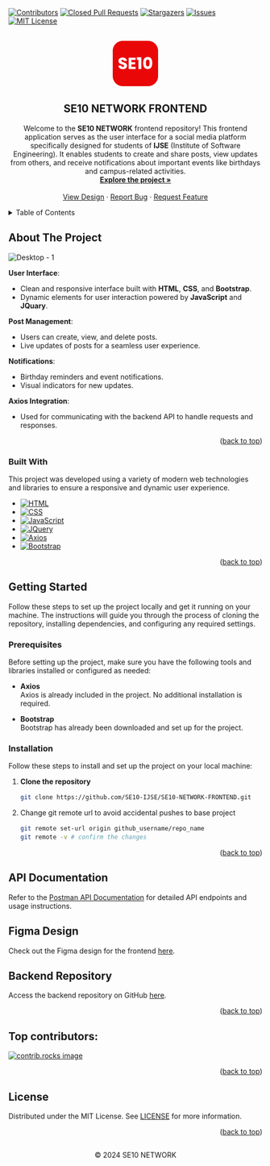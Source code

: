 <a id="readme-top"></a>

[![Contributors][contributors-shield]][contributors-url]
[![Closed Pull Requests][closed-pull-requests-shield]][closed-pull-requests-url]
[![Stargazers][stars-shield]][stars-url]
[![Issues][issues-shield]][issues-url]
[![MIT License][license-shield]][license-url]


<!-- PROJECT LOGO -->
<br />
<div align="center">
  <a href="https://github.com/SE10-IJSE/SE10-NETWORK-FRONTEND">
    <img src="/assets/icons/readmeIcon/SE10-Readme-Logo.png" alt="SE10 Logo" width="90" height="90">
  </a>

  <h2 align="center">SE10 NETWORK FRONTEND</h2>

  <p align="center">
    Welcome to the <strong>SE10 NETWORK</strong> frontend repository! This frontend application serves as the user interface for a social media platform specifically designed for students of <strong>IJSE</strong> (Institute of Software Engineering). It enables students to create and share posts, view updates from others, and receive notifications about important events like birthdays and 
campus-related activities.
    <br />
    <a href="https://github.com/SE10-IJSE/SE10-NETWORK-FRONTEND"><strong>Explore the project »</strong></a>
    <br />
    <br />
    <a href="https://www.figma.com/design/5PdKIjEzJCegZ8EMcPSQxw/SE10---Galle-Branch?node-id=1669-162202&node-type=canvas&t=7zzsFOiX0p3oQuxe-0">View Design</a>
    ·
    <a href="https://github.com/SE10-IJSE/SE10-NETWORK-FRONTEND/issues/new?labels=bug">Report Bug</a>
    ·
    <a href="https://github.com/SE10-IJSE/SE10-NETWORK-FRONTEND/issues/new?labels=enhancement">Request Feature</a>
  </p>
</div>


<!-- TABLE OF CONTENTS -->
<details>
  <summary>Table of Contents</summary>
  <ol>
    <li>
      <a href="#about-the-project">About The Project</a>
      <ul>
        <li><a href="#built-with">Built With</a></li>
      </ul>
    </li>
    <li>
      <a href="#getting-started">Getting Started</a>
      <ul>
        <li><a href="#prerequisites">Prerequisites</a></li>
        <li><a href="#installation">Installation</a></li>
      </ul>
    </li>
    <li>
      <a href="#api-documentation">API Documentation</a>
    </li>
    <li>
      <a href="#figma-design">Figma Design</a>
    </li>
    <li>
      <a href="#backend-repository">Backend Repository</a>
    </li>
    <li><a href="#top-contributors">Top contributors</a></li>
    <li><a href="#license">License</a></li>
  </ol>
</details>



<!-- ABOUT THE PROJECT -->
## About The Project

<!--![Home Page](https://github.com/user-attachments/assets/628d89d3-e795-46ec-aac5-432a984ce637)-->
![Desktop - 1](https://github.com/user-attachments/assets/d1e909a3-f3fd-4338-8a0e-4abb1cdf9451)



**User Interface**:
  - Clean and responsive interface built with **HTML**, **CSS**, and **Bootstrap**.
  - Dynamic elements for user interaction powered by **JavaScript** and **JQuary**.
    
**Post Management**:
  - Users can create, view, and delete posts.
  - Live updates of posts for a seamless user experience.
    
**Notifications**:
  - Birthday reminders and event notifications.
  - Visual indicators for new updates.
    
**Axios Integration**:
  - Used for communicating with the backend API to handle requests and responses.

<p align="right">(<a href="#readme-top">back to top</a>)</p>



### Built With

This project was developed using a variety of modern web technologies and libraries to ensure a responsive and dynamic user experience.

* [![HTML][HTML.com]][HTML-url]
* [![CSS][CSS.com]][CSS-url]
* [![JavaScript][JavaScript.com]][JavaScript-url]
* [![JQuery][JQuery.com]][JQuery-url]
* [![Axios][Axios.com]][Axios-url]
* [![Bootstrap][Bootstrap.com]][Bootstrap-url]

<p align="right">(<a href="#readme-top">back to top</a>)</p>



<!-- GETTING STARTED -->
## Getting Started

Follow these steps to set up the project locally and get it running on your machine. The instructions will guide you through the process of cloning the repository, installing dependencies, and configuring any required settings.

### Prerequisites

Before setting up the project, make sure you have the following tools and libraries installed or configured as needed:

* **Axios**  
  Axios is already included in the project. No additional installation is required.

* **Bootstrap**  
  Bootstrap has already been downloaded and set up for the project.


### Installation

Follow these steps to install and set up the project on your local machine:

1. **Clone the repository**
   ```sh
   git clone https://github.com/SE10-IJSE/SE10-NETWORK-FRONTEND.git
   
2. Change git remote url to avoid accidental pushes to base project
   ```sh
   git remote set-url origin github_username/repo_name
   git remote -v # confirm the changes
   ```

<p align="right">(<a href="#readme-top">back to top</a>)</p>


## API Documentation

Refer to the [Postman API Documentation](https://documenter.getpostman.com/view/39303999/2sAY4sjQPn) for detailed API endpoints and usage instructions.

## Figma Design

Check out the Figma design for the frontend [here](https://www.figma.com/design/5PdKIjEzJCegZ8EMcPSQxw/SE10---Galle-Branch?node-id=1669-162202&node-type=canvas&t=7zzsFOiX0p3oQuxe-0).

## Backend Repository

Access the backend repository on GitHub [here](https://github.com/SE10-IJSE/SE10-NETWORK-BACKEND).


<p align="right">(<a href="#readme-top">back to top</a>)</p>


## Top contributors:

<a href="https://github.com/SE10-IJSE/SE10-NETWORK-FRONTEND/graphs/contributors">
  <img src="https://contrib.rocks/image?repo=SE10-IJSE/SE10-NETWORK-FRONTEND" alt="contrib.rocks image" />
</a>

<p align="right">(<a href="#readme-top">back to top</a>)</p>


<!-- LICENSE -->
## License

Distributed under the MIT License. See [LICENSE](LICENSE) for more information.

<p align="right">(<a href="#readme-top">back to top</a>)</p>

## 

<p align="center">
  &copy; 2024 SE10 NETWORK
</p>

<!-- MARKDOWN LINKS & IMAGES -->
<!-- https://www.markdownguide.org/basic-syntax/#reference-style-links -->
[contributors-shield]: https://img.shields.io/github/contributors/SE10-IJSE/SE10-NETWORK-FRONTEND.svg?style=for-the-badge
[contributors-url]: https://github.com/SE10-IJSE/SE10-NETWORK-FRONTEND/graphs/contributors
[closed-pull-requests-shield]: https://img.shields.io/github/issues-pr-closed/SE10-IJSE/SE10-NETWORK-FRONTEND.svg?style=for-the-badge
[closed-pull-requests-url]: https://github.com/SE10-IJSE/SE10-NETWORK-FRONTEND/pulls?q=is%3Apr+is%3Aclosed
[stars-shield]: https://img.shields.io/github/stars/SE10-IJSE/SE10-NETWORK-FRONTEND.svg?style=for-the-badge
[stars-url]: https://github.com/othneildrew/Best-README-Template/stargazers
[issues-shield]: https://img.shields.io/github/issues/SE10-IJSE/SE10-NETWORK-FRONTEND.svg?style=for-the-badge
[issues-url]: https://github.com/SE10-IJSE/SE10-NETWORK-FRONTEND/issues
[license-shield]: https://img.shields.io/github/license/SE10-IJSE/SE10-NETWORK-FRONTEND.svg?style=for-the-badge
[license-url]: https://github.com/SE10-IJSE/SE10-NETWORK-FRONTEND/blob/main/LICENSE
[HTML.com]: https://img.shields.io/badge/HTML-E34F26?style=for-the-badge&logo=html5&logoColor=white
[HTML-url]: https://developer.mozilla.org/en-US/docs/Web/HTML
[CSS.com]: https://img.shields.io/badge/CSS-1572B6?style=for-the-badge&logo=css3&logoColor=white
[CSS-url]: https://developer.mozilla.org/en-US/docs/Web/CSS
[JavaScript.com]: https://img.shields.io/badge/JavaScript-F7DF1E?style=for-the-badge&logo=javascript&logoColor=black
[JavaScript-url]: https://developer.mozilla.org/en-US/docs/Web/JavaScript
[Axios.com]: https://img.shields.io/badge/Axios-5A29E4?style=for-the-badge&logo=axios&logoColor=white
[Axios-url]: https://axios-http.com/
[Bootstrap.com]: https://img.shields.io/badge/Bootstrap-563D7C?style=for-the-badge&logo=bootstrap&logoColor=white
[Bootstrap-url]: https://getbootstrap.com
[JQuery.com]: https://img.shields.io/badge/jQuery-0769AD?style=for-the-badge&logo=jquery&logoColor=white
[JQuery-url]: https://jquery.com 